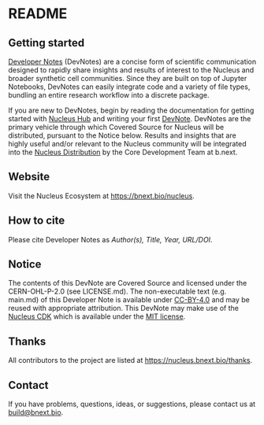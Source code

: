 # README

## Getting started

[Developer Notes](https://devnotes.bnext.bio/) (DevNotes) are a concise form of scientific communication designed to rapidly share insights and results of interest to the Nucleus and broader synthetic cell communities. Since they are built on top of Jupyter Notebooks, DevNotes can easily integrate code and a variety of file types, bundling an entire research workflow into a discrete package.

If you are new to DevNotes, begin by reading the documentation for getting started with [Nucleus Hub](https://nucleus.bnext.bio/nucleus-hub-guide) and writing your first [DevNote](https://nucleus.bnext.bio/developer-note-guide). DevNotes are the primary vehicle through which Covered Source for Nucleus will be distributed, pursuant to the Notice below. Results and insights that are highly useful and/or relevant to the Nucleus community will be integrated into the [Nucleus Distribution](https://nucleus.bnext.bio/) by the Core Development Team at b.next.

## Website

Visit the Nucleus Ecosystem at https://bnext.bio/nucleus.


## How to cite

Please cite Developer Notes as *Author(s), Title, Year, URL/DOI*.


## Notice

The contents of this DevNote are Covered Source and licensed under the CERN-OHL-P-2.0 (see LICENSE.md). The non-executable text (e.g. main.md) of this Developer Note is available under [CC-BY-4.0](https://creativecommons.org/licenses/by/4.0/deed.en) and may be reused with appropriate attribution. This DevNote may make use of the [Nucleus CDK](https://pypi.org/project/nucleus-cdk/) which is available under the [MIT license](https://opensource.org/license/mit). 

## Thanks

All contributors to the project are listed at https://nucleus.bnext.bio/thanks.

## Contact

If you have problems, questions, ideas, or suggestions, please contact us at build@bnext.bio.